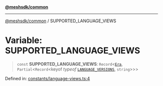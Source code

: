 [**@meshsdk/common**](../README.md)

***

[@meshsdk/common](../globals.md) / SUPPORTED\_LANGUAGE\_VIEWS

# Variable: SUPPORTED\_LANGUAGE\_VIEWS

> `const` **SUPPORTED\_LANGUAGE\_VIEWS**: `Record`\<[`Era`](../type-aliases/Era.md), `Partial`\<`Record`\<keyof *typeof* [`LANGUAGE_VERSIONS`](LANGUAGE_VERSIONS.md), `string`\>\>\>

Defined in: [constants/language-views.ts:4](https://github.com/MeshJS/mesh/blob/1abde1553cbd7cf2cf4e40197fc0de9e4a7d0f49/packages/mesh-common/src/constants/language-views.ts#L4)
